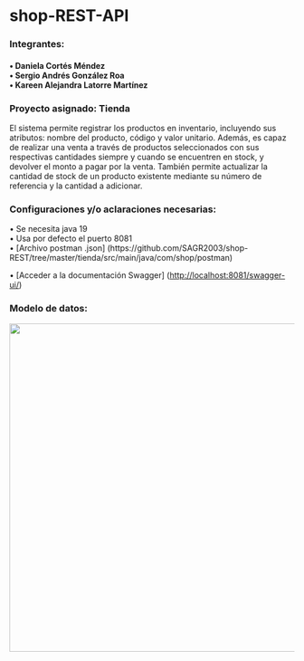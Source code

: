 # shop-REST-API



<h3> Integrantes: </h3>
<h4>• Daniela Cortés Méndez <br>
• Sergio Andrés González Roa <br>
• Kareen Alejandra Latorre Martínez </h4>

<h3> Proyecto asignado: Tienda</h3> 
<p>El sistema permite registrar los productos en inventario, incluyendo sus atributos: nombre del producto, código y valor unitario. Además, es capaz de realizar una venta a través de productos seleccionados con sus respectivas cantidades siempre y cuando se encuentren en stock, y devolver el monto a pagar por la venta. También permite actualizar la cantidad de stock de un producto existente mediante su número de referencia y la cantidad a adicionar.</p>

<h3>Configuraciones y/o aclaraciones necesarias:</h3>
• Se necesita java 19 <br>
• Usa por defecto el puerto 8081 <br>
• [Archivo postman .json] (https://github.com/SAGR2003/shop-REST/tree/master/tienda/src/main/java/com/shop/postman)

• [Acceder a la documentación Swagger] ([http://localhost:8081/swagger-ui/](http://localhost:8081/swagger-ui/))

<h3>Modelo de datos:</h3>

<p align="center">
  <img width="580" src="https://user-images.githubusercontent.com/105022476/227756577-a70e8b3f-a7c6-4f62-8d07-3dee6f241305.png">
</p>

